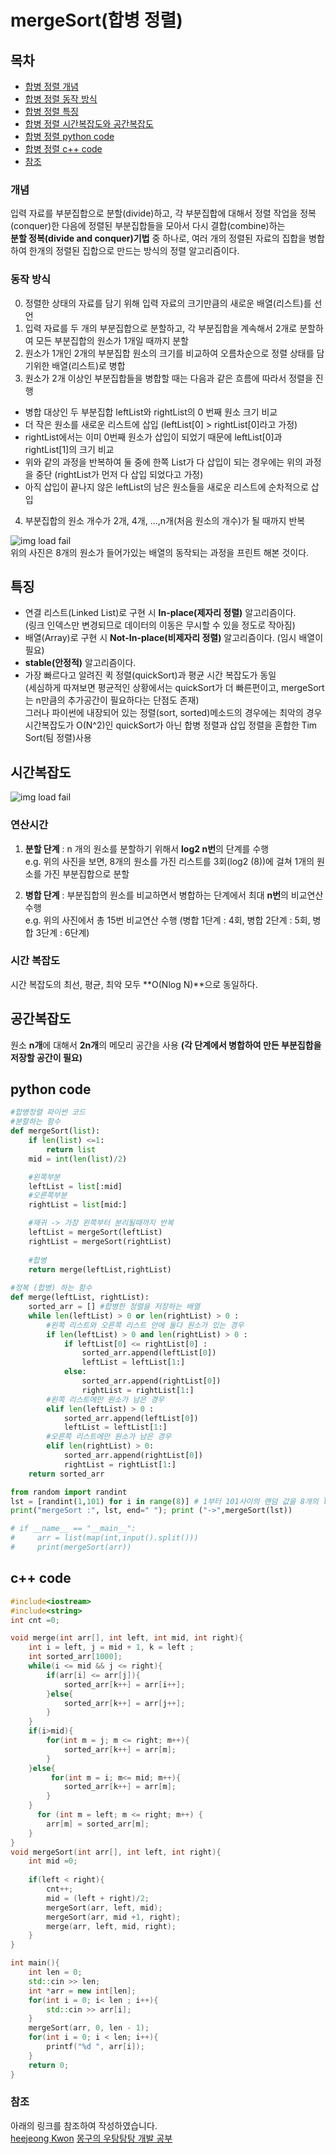# mergeSort(합병 정렬)
## 목차
- [합병 정렬 개념](#개념)
- [합병 정렬 동작 방식](#동작-방식)
- [합병 정렬 특징](#특징)
- [합병 정렬 시간복잡도와 공간복잡도](#시간복잡도)
- [합병 정렬 python code](#python-code)
- [합병 정렬 c++ code](#c-code)
- [참조](#참조)

#### <a id="information"></a>
### 개념 
입력 자료를 부분집합으로 분할(divide)하고, 각 부분집합에 대해서 정렬 작업을 정복(conquer)한 다음에 정렬된 부분집합들을 모아서 다시 결합(combine)하는 <br>
**분할 정복(divide and conquer)기법** 중 하나로, 여러 개의 정렬된 자료의 집합을 병합하여 한개의 정렬된 집합으로 만드는 방식의 정렬 알고리즘이다. <br>

#### <a id="How it works"></a>
### 동작 방식
0. 정렬한 상태의 자료를 담기 위해 입력 자료의 크기만큼의 새로운 배열(리스트)를 선언
1. 입력 자료를 두 개의 부분집합으로 분할하고, 각 부분집합을 계속해서 2개로 분할하여 모든 부분집합의 원소가 1개일 때까지 분할
2. 원소가 1개인 2개의 부분집합 원소의 크기를 비교하여 오름차순으로 정렬 상태를 담기위한 배열(리스트)로 병합
3. 원소가 2개 이상인 부분집합들을 병합할 때는 다음과 같은 흐름에 따라서 정렬을 진행
- 병합 대상인 두 부분집합 leftList와 rightList의 0 번째 원소 크기 비교
- 더 작은 원소를 새로운 리스트에 삽입 (leftList[0] > rightList[0]라고 가정)
- rightList에서는 이미 0번째 원소가 삽입이 되었기 때문에 leftList[0]과 rightList[1]의 크기 비교
- 위와 같의 과정을 반복하여 둘 중에 한쪽 List가 다 삽입이 되는 경우에는 위의 과정을 중단 (rightList가 먼저 다 삽입 되었다고 가정)
- 아직 삽입이 끝나지 않은 leftList의 남은 원소들을 새로운 리스트에 순차적으로 삽입
4. 부분집합의 원소 개수가 2개, 4개, ...,n개(처음 원소의 개수)가 될 때까지 반복

![img load fail](../images/mergeSortexample.png) <br>
위의 사진은 8개의 원소가 들어가있는 배열의 동작되는 과정을 프린트 해본 것이다.

#### <a id="characteristic"></a>
## 특징
- 연결 리스트(Linked List)로 구현 시 **In-place(제자리 정렬)** 알고리즘이다. <br>
(링크 인덱스만 변경되므로 데이터의 이동은 무시할 수 있을 정도로 작아짐)<br>
- 배열(Array)로 구현 시 **Not-In-place(비제자리 정렬)** 알고리즘이다. (임시 배열이 필요) <br>
- **stable(안정적)** 알고리즘이다.<br>
- 가장 빠르다고 알려진 퀵 정렬(quickSort)과 평균 시간 복잡도가 동일 <br>
(세심하게 따져보면 평균적인 상황에서는 quickSort가 더 빠른편이고, mergeSort는 n만큼의 추가공간이 필요하다는 단점도 존재) <br>
그러나 파이썬에 내장되어 있는 정렬(sort, sorted)메소드의 경우에는 최악의 경우 시간복잡도가 O(N^2)인 quickSort가 아닌 합병 정렬과 삽입 정렬을 혼합한 Tim Sort(팀 정렬)사용

#### <a id="time complexity"></a>
## 시간복잡도
![img load fail](../images/mergeSortworks.png)
### 연산시간
1. **분할 단계** : n 개의 원소를 분할하기 위해서 **log2 n번**의 단계를 수행 <br>
e.g. 위의 사진을 보면, 8개의 원소를 가진 리스트를 3회(log2 (8))에 걸쳐 1개의 원소를 가진 부분집합으로 분할<br>

2. **병합 단계** : 부분집합의 원소를 비교하면서 병합하는 단계에서 최대 **n번**의 비교연산 수행<br>
e.g. 위의 사진에서 총 15번 비교연산 수행 (병합 1단계 : 4회, 병합 2단계 : 5회, 병합 3단계 : 6단계)

### 시간 복잡도
시간 복잡도의 최선, 평균, 최악 모두 **O(Nlog N)**으로 동일하다.<br>

## 공간복잡도
원소 **n개**에 대해서 **2n개**의 메모리 공간을 사용 **(각 단계에서 병합하여 만든 부분집합을 저장할 공간이 필요)** 

#### <a id="python code"></a>
## python code
```python
#합병정렬 파이썬 코드
#분할하는 함수
def mergeSort(list):
    if len(list) <=1:
        return list
    mid = int(len(list)/2)

    #왼쪽부분 
    leftList = list[:mid]
    #오른쪽부분
    rightList = list[mid:]

    #재귀 -> 가장 왼쪽부터 분리될때까지 반복
    leftList = mergeSort(leftList)
    rightList = mergeSort(rightList)
    
    #합병
    return merge(leftList,rightList)
   
#정복 (합병) 하는 함수
def merge(leftList, rightList):
    sorted_arr = [] #합병한 정렬을 저장하는 배열
    while len(leftList) > 0 or len(rightList) > 0 :
        #왼쪽 리스트와 오른쪽 리스트 안에 둘다 원소가 있는 경우
        if len(leftList) > 0 and len(rightList) > 0 : 
            if leftList[0] <= rightList[0] :
                sorted_arr.append(leftList[0])
                leftList = leftList[1:]
            else:
                sorted_arr.append(rightList[0])
                rightList = rightList[1:]
        #왼쪽 리스트에만 원소가 남은 경우
        elif len(leftList) > 0 :
            sorted_arr.append(leftList[0])
            leftList = leftList[1:]
        #오른쪽 리스트에만 원소가 남은 경우
        elif len(rightList) > 0:
            sorted_arr.append(rightList[0])
            rightList = rightList[1:]
    return sorted_arr

from random import randint
lst = [randint(1,101) for i in range(8)] # 1부터 101사이의 랜덤 값을 8개의 list 안에 초기화
print("mergeSort :", lst, end=" "); print ("->",mergeSort(lst))

# if __name__ == "__main__":
#     arr = list(map(int,input().split()))
#     print(mergeSort(arr))
``` 

#### <a id="c++ code"></a>
## c++ code
```c++
#include<iostream>
#include<string>
int cnt =0;

void merge(int arr[], int left, int mid, int right){
    int i = left, j = mid + 1, k = left ;
    int sorted_arr[1000];
    while(i <= mid && j <= right){
        if(arr[i] <= arr[j]){
            sorted_arr[k++] = arr[i++];
        }else{
            sorted_arr[k++] = arr[j++];
        }
    }
    if(i>mid){
        for(int m = j; m <= right; m++){
            sorted_arr[k++] = arr[m];
        }
    }else{
         for(int m = i; m<= mid; m++){
            sorted_arr[k++] = arr[m];
        }
    }
      for (int m = left; m <= right; m++) {
        arr[m] = sorted_arr[m];
    }
}
void mergeSort(int arr[], int left, int right){
    int mid =0;
    
    if(left < right){
        cnt++;
        mid = (left + right)/2;
        mergeSort(arr, left, mid);
        mergeSort(arr, mid +1, right);
        merge(arr, left, mid, right);
    }
}

int main(){
    int len = 0;
    std::cin >> len;
    int *arr = new int[len];
    for(int i = 0; i< len ; i++){
        std::cin >> arr[i];
    }
    mergeSort(arr, 0, len - 1);
    for(int i = 0; i < len; i++){
        printf("%d ", arr[i]);
    }
    return 0;
}
```
#### <a id="references"></a>
### 참조
아래의 링크를 참조하여 작성하였습니다. <br>
[heejeong Kwon](https://gmlwjd9405.github.io/2018/05/08/algorithm-merge-sort.html)
[몽구의 우탕탕탕 개발 공부](https://mong9data.tistory.com/46?category=885884)
